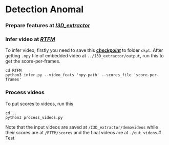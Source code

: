 # Detection Anomal

### Prepare features at [***I3D_extractor***](./I3D_extractor/)

### Infer video at [***RTFM***](./RTFM)
To infer video, firstly you need to save this [***checkpoint***](https://drive.google.com/file/d/1ocvSevEtlXdajpILMQp5ub9954E3AE7B/view?usp=share_link) to folder `ckpt`.
After getting `.npy` file of embedded video at `../I3D_extractor/output`, run this to get the score-per-frames.
```shell
cd RTFM
python3 infer.py --video_feats 'npy-path' --scores_file 'score-per-frames'
```

### Process videos
To put scores to videos, run this
```shell
cd ..
python3 process_videos.py
```
Note that the input videos are saved at `/I3D_extractor/demovideos` while their scores are at `/RTFM/scores` and the final videos are at `./out_videos`.# Test
